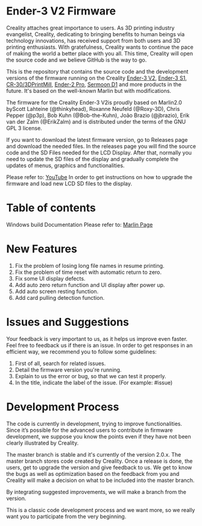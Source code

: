 # Ender-3 V2 Firmware

Creality attaches great importance to users. As 3D printing industry evangelist, Creality, dedicating to bringing benefits to human beings via technology innovations, has received support from both users and 3D printing enthusiasts. With gratefulness, Creality wants to continue the pace of making the world a better place with you all. This time, Creality will open the source code and we believe GitHub is the way to go. 

This is the repository that contains the source code and the development versions of the firmware running on the Creality [Ender-3 V2](https://www.creality.com/goods-detail/ender-3-v2-3d-printer), [Ender-3 S1](https://www.creality.com/goods-detail/creality-ender-3-s1-3d-printer), [CR-30/3DPrintMill](https://www.creality.com/goods-detail/creality-3dprintmill-3d-printer), [Ender-2 Pro](https://www.creality.com/goods-detail/creality-ender-2-pro-3d-printer), [Sermoon D1](https://www.creality.com/goods-detail/creality-sermoon-d1-3d-printer) and more products in the future. It's based on the well-known Marlin but with modifications.

The firmware for the Creality Ender-3 V2is proudly based on Marlin2.0 byScott Lahteine (@thinkyhead), Roxanne Neufeld (@Roxy-3D), Chris Pepper (@p3p), Bob Kuhn (@Bob-the-Kuhn), João Brazio (@jbrazio), Erik van der Zalm (@ErikZalm) and is distributed under the terms of the GNU GPL 3 license.

If you want to download the latest firmware version, go to Releases page and download the needed files. In the releases page you will find the source code and the SD Files needed for the LCD Display. After that, normally you need to update the SD files of the display and gradually complete the updates of menus, graphics and functionalities. 

Please refer to: [YouTube](https://www.youtube.com/watch?v=Jswzrh2_ekk)
In order to get instructions on how to upgrade the firmware and load new LCD SD files to the display.

# Table of contents
Windows build 
Documentation
Please refer to: [Marlin Page](https://marlinfw.org/docs/basics/introduction.html)

# New Features
1. Fix the problem of losing long file names in resume printing.
2. Fix the problem of time reset with automatic return to zero.
3. Fix some UI display defects.
4. Add auto zero return function and UI display after power up.
5. Add auto screen resting function.
6. Add card pulling detection function.

# Issues and Suggestions
Your feedback is very important to us, as it helps us improve even faster. Feel free to feedback us if there is an issue.
In order to get responses in an efficient way, we recommend you to follow some guidelines:
1. First of all, search for related issues.
2. Detail the firmware version you're running.
3. Explain to us the error or bug, so that we can test it properly.
4. In the title, indicate the label of the issue. (For example: #issue)

# Development Process
The code is currently in development, trying to improve functionalities.
Since it’s possible for the advanced users to contribute in firmware development, we suppose you know the points even if they have not been clearly illustrated by Creality.

The master branch is stable and it's currently of the version 2.0.x. The master branch stores code created by Creality. Once a release is done, the users, get to upgrade the version and give feedback to us. We get to know the bugs as well as optimization based on the feedback from you and Creality will make a decision on what to be included into the master branch. 

By integrating suggested improvements, we will make a branch from the version.

This is a classic code development process and we want more, so we really want you to participate from the very beginning.
